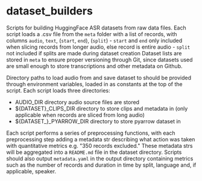 # dataset_builders
Scripts for building HuggingFace ASR datasets from raw data files.
Each script loads a .csv file from the `meta` folder with a list of records, with columns `audio`, `text`, (`start`, `end`), (`split`)
    - `start` and `end` only included when slicing records from longer audio, else record is entire audio
    - `split` not included if splits are made during dataset creation
Dataset lists are stored in `meta` to ensure proper versioning through Git, since datasets used are small enough to store transcriptions and other metadata on Github.

Directory paths to load audio from and save dataset to should be provided through environment variables, loaded in as constants at the top of the script.
Each script loads three directories:
- AUDIO_DIR                 directory audio source files are stored
- ${DATASET}_CLIPS_DIR      directory to store clips and metadata in
                            (only applicable when records are sliced from long audio)
- ${DATASET_}_PYARROW_DIR   directory to store pyarrow dataset in

Each script performs a series of preprocessing functions, with each preprocessing step adding a metadata str describing what action was taken with quantitative metrics e.g. "350 records excluded."
These metadata strs will be aggregated into a `README.md` file in the dataset directory.
Scripts should also output `metadata.yaml` in the output directory containing metrics such as the number of records and duration in time by split, language and, if applicable, speaker.